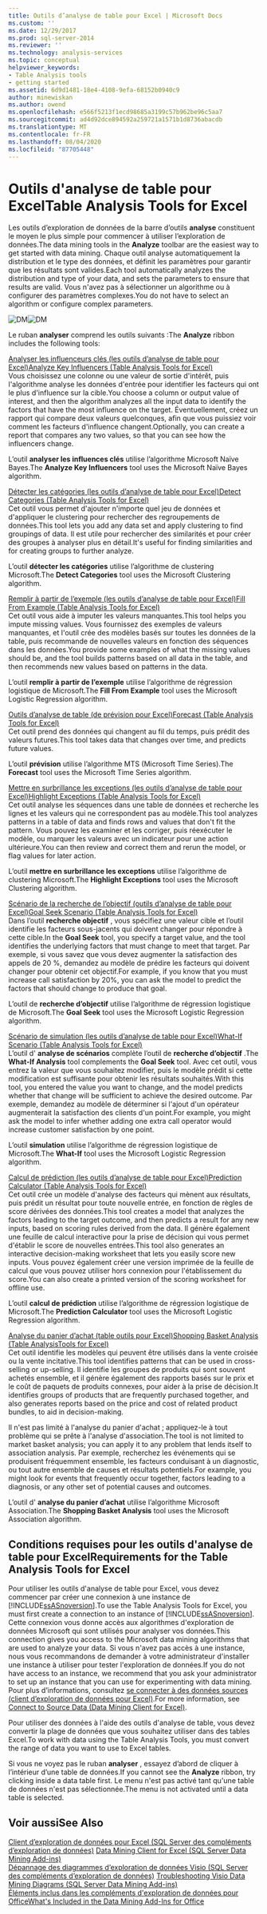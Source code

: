 ```yaml
---
title: Outils d’analyse de table pour Excel | Microsoft Docs
ms.custom: ''
ms.date: 12/29/2017
ms.prod: sql-server-2014
ms.reviewer: ''
ms.technology: analysis-services
ms.topic: conceptual
helpviewer_keywords:
- Table Analysis tools
- getting started
ms.assetid: 6d9d1481-18e4-4108-9efa-68152b0940c9
author: minewiskan
ms.author: owend
ms.openlocfilehash: e566f5213f1ecd98685a3199c57b962be96c5aa7
ms.sourcegitcommit: ad4d92dce894592a259721a1571b1d8736abacdb
ms.translationtype: MT
ms.contentlocale: fr-FR
ms.lasthandoff: 08/04/2020
ms.locfileid: "87705448"
---
```

# <a name="table-analysis-tools-for-excel"></a><span data-ttu-id="57e33-102">Outils d'analyse de table pour Excel</span><span class="sxs-lookup"><span data-stu-id="57e33-102">Table Analysis Tools for Excel</span></span>
  <span data-ttu-id="57e33-103">Les outils d’exploration de données de la barre d’outils **analyse** constituent le moyen le plus simple pour commencer à utiliser l’exploration de données.</span><span class="sxs-lookup"><span data-stu-id="57e33-103">The data mining tools in the **Analyze** toolbar are the easiest way to get started with data mining.</span></span> <span data-ttu-id="57e33-104">Chaque outil analyse automatiquement la distribution et le type des données, et définit les paramètres pour garantir que les résultats sont valides.</span><span class="sxs-lookup"><span data-stu-id="57e33-104">Each tool automatically analyzes the distribution and type of your data, and sets the parameters to ensure that results are valid.</span></span> <span data-ttu-id="57e33-105">Vous n'avez pas à sélectionner un algorithme ou à configurer des paramètres complexes.</span><span class="sxs-lookup"><span data-stu-id="57e33-105">You do not have to select an algorithm or configure complex parameters.</span></span>  
  
 <span data-ttu-id="57e33-106">![DM](media/dm-tabletoolsanalyze.gif "DM")</span><span class="sxs-lookup"><span data-stu-id="57e33-106">![DM](media/dm-tabletoolsanalyze.gif "DM")</span></span>  
  
 <span data-ttu-id="57e33-107">Le ruban **analyser** comprend les outils suivants :</span><span class="sxs-lookup"><span data-stu-id="57e33-107">The **Analyze** ribbon includes the following tools:</span></span>  
  
 [<span data-ttu-id="57e33-108">Analyser les influenceurs clés &#40;les outils d’analyse de table pour Excel&#41;</span><span class="sxs-lookup"><span data-stu-id="57e33-108">Analyze Key Influencers &#40;Table Analysis Tools for Excel&#41;</span></span>](analyze-key-influencers-table-analysis-tools-for-excel.md)  
 <span data-ttu-id="57e33-109">Vous choisissez une colonne ou une valeur de sortie d'intérêt, puis l'algorithme analyse les données d'entrée pour identifier les facteurs qui ont le plus d'influence sur la cible.</span><span class="sxs-lookup"><span data-stu-id="57e33-109">You choose a column or output value of interest, and then the algorithm analyzes all the input data to identify the factors that have the most influence on the target.</span></span> <span data-ttu-id="57e33-110">Éventuellement, créez un rapport qui compare deux valeurs quelconques, afin que vous puissiez voir comment les facteurs d'influence changent.</span><span class="sxs-lookup"><span data-stu-id="57e33-110">Optionally, you can create a report that compares any two values, so that you can see how the influencers change.</span></span>  
  
 <span data-ttu-id="57e33-111">L’outil **analyser les influences clés** utilise l’algorithme Microsoft Naïve Bayes.</span><span class="sxs-lookup"><span data-stu-id="57e33-111">The **Analyze Key Influencers** tool uses the Microsoft Naïve Bayes algorithm.</span></span>  
  
 [<span data-ttu-id="57e33-112">Détecter les catégories &#40;les outils d’analyse de table pour Excel&#41;</span><span class="sxs-lookup"><span data-stu-id="57e33-112">Detect Categories &#40;Table Analysis Tools for Excel&#41;</span></span>](detect-categories-table-analysis-tools-for-excel.md)  
 <span data-ttu-id="57e33-113">Cet outil vous permet d'ajouter n'importe quel jeu de données et d'appliquer le clustering pour rechercher des regroupements de données.</span><span class="sxs-lookup"><span data-stu-id="57e33-113">This tool lets you add any data set and apply clustering to find groupings of data.</span></span> <span data-ttu-id="57e33-114">Il est utile pour rechercher des similarités et pour créer des groupes à analyser plus en détail.</span><span class="sxs-lookup"><span data-stu-id="57e33-114">It's useful for finding similarities and for creating groups to further analyze.</span></span>  
  
 <span data-ttu-id="57e33-115">L’outil **détecter les catégories** utilise l’algorithme de clustering Microsoft.</span><span class="sxs-lookup"><span data-stu-id="57e33-115">The **Detect Categories** tool uses the Microsoft Clustering algorithm.</span></span>  
  
 [<span data-ttu-id="57e33-116">Remplir à partir de l’exemple &#40;les outils d’analyse de table pour Excel&#41;</span><span class="sxs-lookup"><span data-stu-id="57e33-116">Fill From Example &#40;Table Analysis Tools for Excel&#41;</span></span>](fill-from-example-table-analysis-tools-for-excel.md)  
 <span data-ttu-id="57e33-117">Cet outil vous aide à imputer les valeurs manquantes.</span><span class="sxs-lookup"><span data-stu-id="57e33-117">This tool helps you impute missing values.</span></span> <span data-ttu-id="57e33-118">Vous fournissez des exemples de valeurs manquantes, et l'outil crée des modèles basés sur toutes les données de la table, puis recommande de nouvelles valeurs en fonction des séquences dans les données.</span><span class="sxs-lookup"><span data-stu-id="57e33-118">You provide some examples of what the missing values should be, and the tool builds patterns based on all data in the table, and then recommends new values based on patterns in the data.</span></span>  
  
 <span data-ttu-id="57e33-119">L’outil **remplir à partir de l’exemple** utilise l’algorithme de régression logistique de Microsoft.</span><span class="sxs-lookup"><span data-stu-id="57e33-119">The **Fill From Example** tool uses the Microsoft Logistic Regression algorithm.</span></span>  
  
 [<span data-ttu-id="57e33-120">Outils d’analyse de table &#40;de prévision pour Excel&#41;</span><span class="sxs-lookup"><span data-stu-id="57e33-120">Forecast &#40;Table Analysis Tools for Excel&#41;</span></span>](forecast-table-analysis-tools-for-excel.md)  
 <span data-ttu-id="57e33-121">Cet outil prend des données qui changent au fil du temps, puis prédit des valeurs futures.</span><span class="sxs-lookup"><span data-stu-id="57e33-121">This tool takes data that changes over time, and predicts future values.</span></span>  
  
 <span data-ttu-id="57e33-122">L’outil **prévision** utilise l’algorithme MTS (Microsoft Time Series).</span><span class="sxs-lookup"><span data-stu-id="57e33-122">The **Forecast** tool uses the Microsoft Time Series algorithm.</span></span>  
  
 [<span data-ttu-id="57e33-123">Mettre en surbrillance les exceptions &#40;les outils d’analyse de table pour Excel&#41;</span><span class="sxs-lookup"><span data-stu-id="57e33-123">Highlight Exceptions &#40;Table Analysis Tools for Excel&#41;</span></span>](highlight-exceptions-table-analysis-tools-for-excel.md)  
 <span data-ttu-id="57e33-124">Cet outil analyse les séquences dans une table de données et recherche les lignes et les valeurs qui ne correspondent pas au modèle.</span><span class="sxs-lookup"><span data-stu-id="57e33-124">This tool analyzes patterns in a table of data and finds rows and values that don't fit the pattern.</span></span> <span data-ttu-id="57e33-125">Vous pouvez les examiner et les corriger, puis réexécuter le modèle, ou marquer les valeurs avec un indicateur pour une action ultérieure.</span><span class="sxs-lookup"><span data-stu-id="57e33-125">You can then review and correct them and rerun the model, or flag values for later action.</span></span>  
  
 <span data-ttu-id="57e33-126">L’outil **mettre en surbrillance les exceptions** utilise l’algorithme de clustering Microsoft.</span><span class="sxs-lookup"><span data-stu-id="57e33-126">The **Highlight Exceptions** tool uses the Microsoft Clustering algorithm.</span></span>  
  
 [<span data-ttu-id="57e33-127">Scénario de la recherche de l’objectif &#40;outils d’analyse de table pour Excel&#41;</span><span class="sxs-lookup"><span data-stu-id="57e33-127">Goal Seek Scenario &#40;Table Analysis Tools for Excel&#41;</span></span>](goal-seek-scenario-table-analysis-tools-for-excel.md)  
 <span data-ttu-id="57e33-128">Dans l’outil **recherche objectif** , vous spécifiez une valeur cible et l’outil identifie les facteurs sous-jacents qui doivent changer pour répondre à cette cible.</span><span class="sxs-lookup"><span data-stu-id="57e33-128">In the **Goal Seek** tool, you specify a target value, and the tool identifies the underlying factors that must change to meet that target.</span></span> <span data-ttu-id="57e33-129">Par exemple, si vous savez que vous devez augmenter la satisfaction des appels de 20 %, demandez au modèle de prédire les facteurs qui doivent changer pour obtenir cet objectif.</span><span class="sxs-lookup"><span data-stu-id="57e33-129">For example, if you know that you must increase call satisfaction by 20%, you can ask the model to predict the factors that should change to produce that goal.</span></span>  
  
 <span data-ttu-id="57e33-130">L’outil de **recherche d’objectif** utilise l’algorithme de régression logistique de Microsoft.</span><span class="sxs-lookup"><span data-stu-id="57e33-130">The **Goal Seek** tool uses the Microsoft Logistic Regression algorithm.</span></span>  
  
 [<span data-ttu-id="57e33-131">Scénario de simulation &#40;les outils d’analyse de table pour Excel&#41;</span><span class="sxs-lookup"><span data-stu-id="57e33-131">What-If Scenario &#40;Table Analysis Tools for Excel&#41;</span></span>](what-if-scenario-table-analysis-tools-for-excel.md)  
 <span data-ttu-id="57e33-132">L’outil d' **analyse de scénarios** complète l’outil de **recherche d’objectif** .</span><span class="sxs-lookup"><span data-stu-id="57e33-132">The **What-If Analysis** tool complements the **Goal Seek** tool.</span></span> <span data-ttu-id="57e33-133">Avec cet outil, vous entrez la valeur que vous souhaitez modifier, puis le modèle prédit si cette modification est suffisante pour obtenir les résultats souhaités.</span><span class="sxs-lookup"><span data-stu-id="57e33-133">With this tool, you entered the value you want to change, and the model predicts whether that change will be sufficient to achieve the desired outcome.</span></span> <span data-ttu-id="57e33-134">Par exemple, demandez au modèle de déterminer si l'ajout d'un opérateur augmenterait la satisfaction des clients d'un point.</span><span class="sxs-lookup"><span data-stu-id="57e33-134">For example, you might ask the model to infer whether adding one extra call operator would increase customer satisfaction by one point.</span></span>  
  
 <span data-ttu-id="57e33-135">L’outil **simulation** utilise l’algorithme de régression logistique de Microsoft.</span><span class="sxs-lookup"><span data-stu-id="57e33-135">The **What-If** tool uses the Microsoft Logistic Regression algorithm.</span></span>  
  
 [<span data-ttu-id="57e33-136">Calcul de prédiction &#40;les outils d’analyse de table pour Excel&#41;</span><span class="sxs-lookup"><span data-stu-id="57e33-136">Prediction Calculator &#40;Table Analysis Tools for Excel&#41;</span></span>](prediction-calculator-table-analysis-tools-for-excel.md)  
 <span data-ttu-id="57e33-137">Cet outil crée un modèle d'analyse des facteurs qui mènent aux résultats, puis prédit un résultat pour toute nouvelle entrée, en fonction de règles de score dérivées des données.</span><span class="sxs-lookup"><span data-stu-id="57e33-137">This tool creates a model that analyzes the factors leading to the target outcome, and then predicts a result for any new inputs, based on scoring rules derived from the data.</span></span> <span data-ttu-id="57e33-138">Il génère également une feuille de calcul interactive pour la prise de décision qui vous permet d'établir le score de nouvelles entrées.</span><span class="sxs-lookup"><span data-stu-id="57e33-138">This tool also generates an interactive decision-making worksheet that lets you easily score new inputs.</span></span> <span data-ttu-id="57e33-139">Vous pouvez également créer une version imprimée de la feuille de calcul que vous pouvez utiliser hors connexion pour l'établissement du score.</span><span class="sxs-lookup"><span data-stu-id="57e33-139">You can also create a printed version of the scoring worksheet for offline use.</span></span>  
  
 <span data-ttu-id="57e33-140">L’outil **calcul de prédiction** utilise l’algorithme de régression logistique de Microsoft.</span><span class="sxs-lookup"><span data-stu-id="57e33-140">The **Prediction Calculator** tool uses the Microsoft Logistic Regression algorithm.</span></span>  
  
 [<span data-ttu-id="57e33-141">Analyse du panier d’achat &#40;table outils pour Excel&#41;</span><span class="sxs-lookup"><span data-stu-id="57e33-141">Shopping Basket Analysis &#40;Table AnalysisTools for Excel&#41;</span></span>](shopping-basket-analysis-table-analysistools-for-excel.md)  
 <span data-ttu-id="57e33-142">Cet outil identifie les modèles qui peuvent être utilisés dans la vente croisée ou la vente incitative.</span><span class="sxs-lookup"><span data-stu-id="57e33-142">This tool identifies patterns that can be used in cross-selling or up-selling.</span></span> <span data-ttu-id="57e33-143">Il identifie les groupes de produits qui sont souvent achetés ensemble, et il génère également des rapports basés sur le prix et le coût de paquets de produits connexes, pour aider à la prise de décision.</span><span class="sxs-lookup"><span data-stu-id="57e33-143">It identifies groups of products that are frequently purchased together, and also generates reports based on the price and cost of related product bundles, to aid in decision-making.</span></span>  
  
 <span data-ttu-id="57e33-144">Il n'est pas limité à l'analyse du panier d'achat ; appliquez-le à tout problème qui se prête à l'analyse d'association.</span><span class="sxs-lookup"><span data-stu-id="57e33-144">The tool is not limited to market basket analysis; you can apply it to any problem that lends itself to association analysis.</span></span> <span data-ttu-id="57e33-145">Par exemple, recherchez les événements qui se produisent fréquemment ensemble, les facteurs conduisant à un diagnostic, ou tout autre ensemble de causes et résultats potentiels.</span><span class="sxs-lookup"><span data-stu-id="57e33-145">For example, you might look for events that frequently occur together, factors leading to a diagnosis, or any other set of potential causes and outcomes.</span></span>  
  
 <span data-ttu-id="57e33-146">L’outil d' **analyse du panier d’achat** utilise l’algorithme Microsoft Association.</span><span class="sxs-lookup"><span data-stu-id="57e33-146">The **Shopping Basket Analysis** tool uses the Microsoft Association algorithm.</span></span>  
  
## <a name="requirements-for-the-table-analysis-tools-for-excel"></a><span data-ttu-id="57e33-147">Conditions requises pour les outils d'analyse de table pour Excel</span><span class="sxs-lookup"><span data-stu-id="57e33-147">Requirements for the Table Analysis Tools for Excel</span></span>  
 <span data-ttu-id="57e33-148">Pour utiliser les outils d'analyse de table pour Excel, vous devez commencer par créer une connexion à une instance de [!INCLUDE[ssASnoversion](../includes/ssasnoversion-md.md)].</span><span class="sxs-lookup"><span data-stu-id="57e33-148">To use the Table Analysis Tools for Excel, you must first create a connection to an instance of [!INCLUDE[ssASnoversion](../includes/ssasnoversion-md.md)].</span></span> <span data-ttu-id="57e33-149">Cette connexion vous donne accès aux algorithmes d'exploration de données Microsoft qui sont utilisés pour analyser vos données.</span><span class="sxs-lookup"><span data-stu-id="57e33-149">This connection gives you access to the Microsoft data mining algorithms that are used to analyze your data.</span></span> <span data-ttu-id="57e33-150">Si vous n'avez pas accès à une instance, nous vous recommandons de demander à votre administrateur d'installer une instance à utiliser pour tester l'exploration de données.</span><span class="sxs-lookup"><span data-stu-id="57e33-150">If you do not have access to an instance, we recommend that you ask your administrator to set up an instance that you can use for experimenting with data mining.</span></span> <span data-ttu-id="57e33-151">Pour plus d’informations, consultez [se connecter à des données sources &#40;client d’exploration de données pour Excel&#41;](connect-to-source-data-data-mining-client-for-excel.md).</span><span class="sxs-lookup"><span data-stu-id="57e33-151">For more information, see [Connect to Source Data &#40;Data Mining Client for Excel&#41;](connect-to-source-data-data-mining-client-for-excel.md).</span></span>  
  
 <span data-ttu-id="57e33-152">Pour utiliser des données à l'aide des outils d'analyse de table, vous devez convertir la plage de données que vous souhaitez utiliser dans des tables Excel.</span><span class="sxs-lookup"><span data-stu-id="57e33-152">To work with data using the Table Analysis Tools, you must convert the range of data you want to use to Excel tables.</span></span>  
  
 <span data-ttu-id="57e33-153">Si vous ne voyez pas le ruban **analyser** , essayez d’abord de cliquer à l’intérieur d’une table de données.</span><span class="sxs-lookup"><span data-stu-id="57e33-153">If you cannot see the **Analyze** ribbon, try clicking inside a data table first.</span></span> <span data-ttu-id="57e33-154">Le menu n'est pas activé tant qu'une table de données n'est pas sélectionnée.</span><span class="sxs-lookup"><span data-stu-id="57e33-154">The menu is not activated until a data table is selected.</span></span>  
  
## <a name="see-also"></a><span data-ttu-id="57e33-155">Voir aussi</span><span class="sxs-lookup"><span data-stu-id="57e33-155">See Also</span></span>  
 <span data-ttu-id="57e33-156">[Client d’exploration de données pour Excel &#40;SQL Server des compléments d’exploration de données&#41;](data-mining-client-for-excel-sql-server-data-mining-add-ins.md) </span><span class="sxs-lookup"><span data-stu-id="57e33-156">[Data Mining Client for Excel &#40;SQL Server Data Mining Add-ins&#41;](data-mining-client-for-excel-sql-server-data-mining-add-ins.md) </span></span>  
 <span data-ttu-id="57e33-157">[Dépannage des diagrammes d’exploration de données Visio &#40;SQL Server des compléments d’exploration de données&#41;](troubleshooting-visio-data-mining-diagrams-sql-server-data-mining-add-ins.md) </span><span class="sxs-lookup"><span data-stu-id="57e33-157">[Troubleshooting Visio Data Mining Diagrams &#40;SQL Server Data Mining Add-ins&#41;](troubleshooting-visio-data-mining-diagrams-sql-server-data-mining-add-ins.md) </span></span>  
 [<span data-ttu-id="57e33-158">Éléments inclus dans les compléments d'exploration de données pour Office</span><span class="sxs-lookup"><span data-stu-id="57e33-158">What's Included in the Data Mining Add-Ins for Office</span></span>](what-s-included-in-the-data-mining-add-ins-for-office.md)  
  
  
